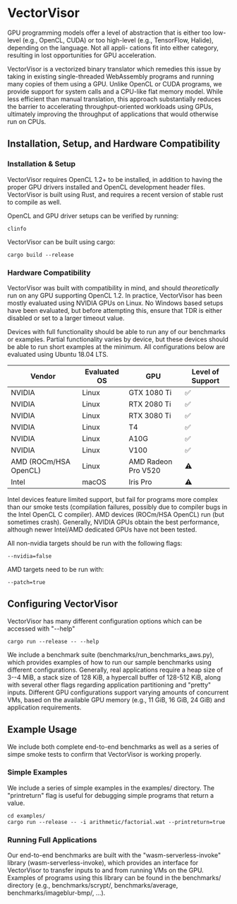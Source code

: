 # VectorVisor

GPU programming models offer a level of abstraction that is either too low-level (e.g., OpenCL, CUDA) or too high-level (e.g., TensorFlow, Halide), depending on the language. Not all appli- cations fit into either category, resulting in lost opportunities for GPU acceleration.

VectorVisor is a vectorized binary translator which remedies this issue by taking in existing single-threaded WebAssembly programs and running many copies of them using a GPU. Unlike OpenCL or CUDA programs, we provide support for system calls and a CPU-like flat memory model. While less efficient than manual translation, this approach substantially reduces the barrier to accelerating throughput-oriented workloads using GPUs, ultimately improving the throughput of applications that would otherwise run on CPUs.

## Installation, Setup, and Hardware Compatibility

### Installation & Setup

VectorVisor requires OpenCL 1.2+ to be installed, in addition to having the proper GPU drivers installed and OpenCL development header files. VectorVisor is built using Rust, and requires a recent version of stable rust to compile as well.

OpenCL and GPU driver setups can be verified by running:
```
clinfo
```

VectorVisor can be built using cargo:

```
cargo build --release
```

### Hardware Compatibility

VectorVisor was built with compatibility in mind, and should *theoretically* run on any GPU supporting OpenCL 1.2. In practice, VectorVisor has been mostly evaluated using NVIDIA GPUs on Linux. No Windows based setups have been evaluated, but before attempting this, ensure that TDR is either disabled or set to a larger timeout value.

Devices with full functionality should be able to run any of our benchmarks or examples. Partial functionality varies by device, but these devices should be able to run short examples at the minimum. All configurations below are evaluated using Ubuntu 18.04 LTS.

Vendor | Evaluated OS | GPU | Level of Support
------------- | ------------- | ------------- | -------------
NVIDIA | Linux | GTX 1080 Ti | ✅
NVIDIA | Linux | RTX 2080 Ti | ✅
NVIDIA | Linux | RTX 3080 Ti | ✅
NVIDIA | Linux | T4 | ✅
NVIDIA | Linux | A10G | ✅
NVIDIA | Linux | V100 | ✅
AMD (ROCm/HSA OpenCL) | Linux | AMD Radeon Pro V520 | ⚠️
Intel  | macOS | Iris Pro | ⚠️

Intel devices feature limited support, but fail for programs more complex than our smoke tests (compilation failures, possibly due to compiler bugs in the Intel OpenCL C compiler). AMD devices (ROCm/HSA OpenCL) run (but sometimes crash). Generally, NVIDIA GPUs obtain the best performance, although newer Intel/AMD dedicated GPUs have not been tested. 

All non-nvidia targets should be run with the following flags:
```
--nvidia=false
```

AMD targets need to be run with:
```
--patch=true
```

## Configuring VectorVisor

VectorVisor has many different configuration options which can be accessed with "--help"
```
cargo run --release -- --help
```

We include a benchmark suite (benchmarks/run_benchmarks_aws.py), which provides examples of how to run our sample benchmarks using different configurations. Generally, real applications require a heap size of 3--4 MiB, a stack size of 128 KiB, a hypercall buffer of 128-512 KiB, along with several other flags regarding application partitioning and "pretty" inputs. Different GPU configurations support varying amounts of concurrent VMs, based on the available GPU memory (e.g., 11 GiB, 16 GiB, 24 GiB) and application requirements.

## Example Usage

We include both complete end-to-end benchmarks as well as a series of simpe smoke tests to confirm that VectorVisor is working properly. 

### Simple Examples

We include a series of simple examples in the examples/ directory. The "printreturn" flag is useful for debugging simple programs that return a value.

```
cd examples/
cargo run --release -- -i arithmetic/factorial.wat --printreturn=true
```

### Running Full Applications

Our end-to-end benchmarks are built with the "wasm-serverless-invoke" library (wasm-serverless-invoke), which provides an interface for VectorVisor to transfer inputs to and from running VMs on the GPU. Examples of programs using this library can be found in the benchmarks/ directory (e.g., benchmarks/scrypt/, benchmarks/average, benchmarks/imageblur-bmp/, ...).
